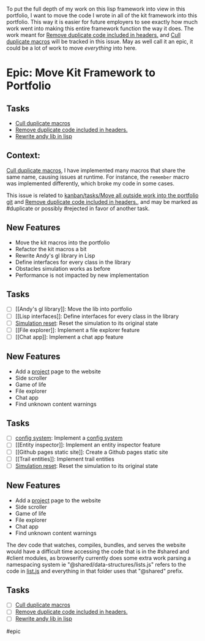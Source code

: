 To put the full depth of my work on this lisp framework into view in this portfolio, I want to move the code I wrote in all of the kit framework into this portfolio. This way it is easier for future employers to see exactly how much work went into making this entire framework function the way it does. The work meant for [Remove duplicate code included in headers.](Remove%20duplicate%20code%20included%20in%20headers..md) and [Cull duplicate macros](Cull%20duplicate%20macros.md) will be tracked in this issue. May as well call it an epic, it could be a lot of work to move *everything* into here. 

# Epic: Move Kit Framework to Portfolio

## Tasks

* [Cull duplicate macros](Cull%20duplicate%20macros.md)
* [Remove duplicate code included in headers.](Remove%20duplicate%20code%20included%20in%20headers..md)
* [Rewrite andy lib in lisp](Rewrite%20andy%20lib%20in%20lisp.md)

## Context:
[Cull duplicate macros](Cull%20duplicate%20macros.md), I have implemented many macros that share the same name, causing issues at runtime. For instance, the `remember` macro was implemented differently, which broke my code in some cases.

This issue is related to [kanban/tasks/Move all outside work into the portfolio git](Move%20all%20outside%20work%20into%20the%20portfolio%20git.md) and [Remove duplicate code included in headers.](Remove%20duplicate%20code%20included%20in%20headers..md), and may be marked as #duplicate or possibly #rejected in favor of another task.

## New Features

* Move the kit macros into the portfolio
* Refactor the kit macros a bit
* Rewrite Andy's gl library in Lisp
* Define interfaces for every class in the library
* Obstacles simulation works as before
* Performance is not impacted by new implementation

## Tasks

* [ ] [[Andy's gl library]]: Move the lib into portfolio
* [ ] [[Lisp interfaces]]: Define interfaces for every class in the library
* [ ] [Simulation reset](../../Simulation%20reset.md): Reset the simulation to its original state
* [ ] [[File explorer]]: Implement a file explorer feature
* [ ] [[Chat app]]: Implement a chat app feature

## New Features

* Add a [project](../project.md) page to the website
* Side scroller
* Game of life
* File explorer
* Chat app
* Find unknown content warnings

## Tasks

* [ ] [config system](config%20system.md): Implement a [config system](config%20system.md)
* [ ] [[Entity inspector]]: Implement an entity inspector feature
* [ ] [[Github pages static site]]: Create a Github pages static site
* [ ] [[Trail entities]]: Implement trail entities
* [ ] [Simulation reset](../../Simulation%20reset.md): Reset the simulation to its original state

## New Features

* Add a [project](../project.md) page to the website
* Side scroller
* Game of life
* File explorer
* Chat app
* Find unknown content warnings

The dev code that watches, compiles, bundles, and serves the website would have a difficult time accessing the code that is in the #shared and #client modules, as browserify currently does some extra work parsing a namespacing system ie "@shared/data-structures/lists.js" refers to the code in [list.js](../../list.js) and everything in that folder uses that "@shared" prefix.

## Tasks

- [ ] [Cull duplicate macros](Cull%20duplicate%20macros.md)
- [ ] [Remove duplicate code included in headers.](Remove%20duplicate%20code%20included%20in%20headers..md)
- [ ] [Rewrite andy lib in lisp](Rewrite%20andy%20lib%20in%20lisp.md)

#epic